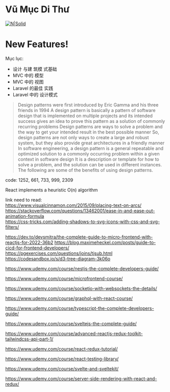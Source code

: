 # Vũ Mục Di Thư

[![N|Solid](https://cldup.com/dTxpPi9lDf.thumb.png)](https://nodesource.com/products/nsolid)

# New Features!
Mục lục:
  - 设计 与建 筑模 式基础
  - MVC 中的 模型
  - MVC 中的 视图
  - Laravel 的最佳 实践
  - Laravel 中的 设计模式
> Design patterns were first introduced by Eric Gamma and his three friends in 1994
> A design pattern is basically a pattern of software design that is implemented on multiple projects
> and its intended success gives an idea to prove this pattern as a solution of commonly recurring problems
> Design patterns are ways to solve a problem and the way to get your intended result in the best possible manner
> So, design patterns are not only ways to create a large and robust system, but they also provide great architectures in a friendly manner
> In software engineering, a design pattern is a general repeatable and optimized solution to a commonly occurring problem within a given context in software design
> It is a description or template for how to solve a problem, and the solution can be used in different instances. The following are some of the benefits of using design patterns.

code: 1252, 661, 733, 999, 2309

React implements a heuristic O(n) algorithm

link need to read:  
https://www.visualcinnamon.com/2015/09/placing-text-on-arcs/  
https://stackoverflow.com/questions/13462001/ease-in-and-ease-out-animation-formula  
https://css-tricks.com/adding-shadows-to-svg-icons-with-css-and-svg-filters/  

https://dev.to/devsmitra/the-complete-guide-to-micro-frontend-with-reactjs-for-2022-36b2
https://blog.maximeheckel.com/posts/guide-to-cicd-for-frontend-developers/  
https://pgexercises.com/questions/joins/tjsub.html  
https://codesandbox.io/s/d3-tree-diagram-3k06o

https://www.udemy.com/course/nestjs-the-complete-developers-guide/

https://www.udemy.com/course/microfrontend-course/

https://www.udemy.com/course/socketio-with-websockets-the-details/

https://www.udemy.com/course/graphql-with-react-course/

https://www.udemy.com/course/typescript-the-complete-developers-guide/

https://www.udemy.com/course/sveltejs-the-complete-guide/

https://www.udemy.com/course/advanced-reactjs-redux-toolkit-tailwindcss-api-part-1/

https://www.udemy.com/course/react-redux-tutorial/

https://www.udemy.com/course/react-testing-library/

https://www.udemy.com/course/svelte-and-sveltekit/

https://www.udemy.com/course/server-side-rendering-with-react-and-redux/
